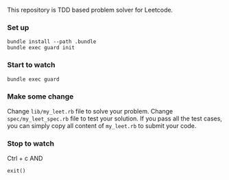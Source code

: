 This repository is TDD based problem solver for Leetcode.

### Set up
```
bundle install --path .bundle
bundle exec guard init
```

### Start to watch
```
bundle exec guard
```

### Make some change
Change `lib/my_leet.rb` file to solve your problem.
Change `spec/my_leet_spec.rb` file to test your solution.
If you pass all the test cases, you can simply copy all content of `my_leet.rb` to submit your code.

### Stop to watch
Ctrl + c
AND
```
exit()
```
